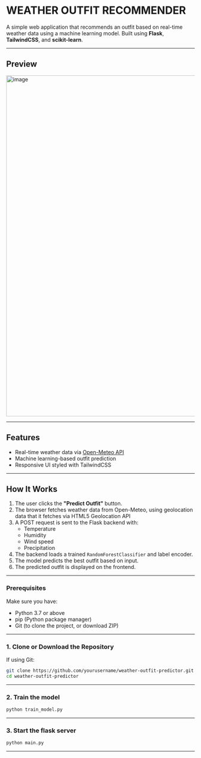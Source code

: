 # WEATHER OUTFIT RECOMMENDER

A simple web application that recommends an outfit based on real-time weather data using a machine learning model. Built using **Flask**, **TailwindCSS**, and **scikit-learn**.


---

## Preview


<img width="1896" height="912" alt="image" src="https://github.com/user-attachments/assets/67d611e4-81d8-4e6c-8636-ce3e78aeeba3" />



---


## Features

- Real-time weather data via [Open-Meteo API](https://open-meteo.com/)
- Machine learning-based outfit prediction
- Responsive UI styled with TailwindCSS



---

##  How It Works

1. The user clicks the **"Predict Outfit"** button.
2. The browser fetches weather data from Open-Meteo, using geolocation data that it fetches via HTML5 Geolocation API
3. A POST request is sent to the Flask backend with:
   - Temperature
   - Humidity
   - Wind speed
   - Precipitation
4. The backend loads a trained `RandomForestClassifier` and label encoder.
5. The model predicts the best outfit based on input.
6. The predicted outfit is displayed on the frontend.

---

###  Prerequisites

Make sure you have:

- Python 3.7 or above
- pip (Python package manager)
- Git (to clone the project, or download ZIP)

---

### 1. Clone or Download the Repository

If using Git:

```bash
git clone https://github.com/yourusername/weather-outfit-predictor.git
cd weather-outfit-predictor
````
---

### 2. Train the model

```bash
python train_model.py
````
---
### 3. Start the flask server

```bash
python main.py
```

---
